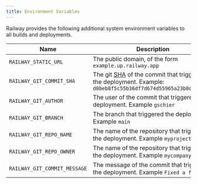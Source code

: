 ```yaml
---
title: Environment Variables
---
```


Railway provides the following additional system environment variables to all 
builds and deployments.

| Name                         | Description |
|------------------------------|-------------|
| `RAILWAY_STATIC_URL`         | The public domain, of the form `example.up.railway.app` |
| `RAILWAY_GIT_COMMIT_SHA`     | The git [SHA](https://docs.github.com/en/github/getting-started-with-github/github-glossary#commit) of the commit that triggered the deployment. Example: `d0beb8f5c55b36df7d674d55965a23b8d54ad69b` |
| `RAILWAY_GIT_AUTHOR`         | The user of the commit that triggered the deployment. Example `gschier` |
| `RAILWAY_GIT_BRANCH`         | The branch that triggered the deployment. Example `main` |
| `RAILWAY_GIT_REPO_NAME`      | The name of the repository that triggered the deployment. Example `myproject` |
| `RAILWAY_GIT_REPO_OWNER`     | The name of the repository that triggered the deployment. Example `mycompany` |
| `RAILWAY_GIT_COMMIT_MESSAGE` | The message of the commit that triggered the deployment. Example `Fixed a few bugs` |
